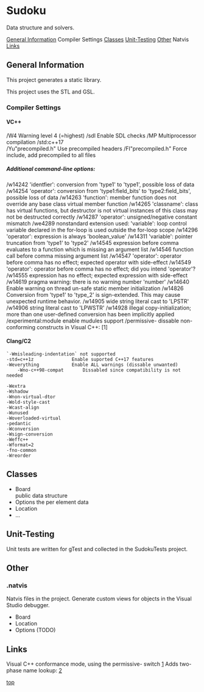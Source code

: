 ﻿<!----------------------------------------------------------------><a id="top"></a>
# Sudoku #
<!---------------------------------------------------------------->
<!-- Group > Package(this) > Component -->
<!-- Description -->
Data structure and solvers.

<!-- TOC -->
[General Information](#general)
	Compiler Settings
[Classes](#elements)
	<!-- win_app -->
[Unit-Testing](#test)
[Other](#other)
	Natvis
[Links](#link)

<!----------------------------------------------------------------><a id="general"></a>
## General Information ##
<!---------------------------------------------------------------->
<!-- Usage -->
This project generates a static library.

<!-- Compilation -->
<!-- libraries -->
This project uses the STL and GSL.

<!---------------------------------------------------------------->
### Compiler Settings ###

#### VC++ ####
/W4				Warning level 4 (=highest)
/sdl			Enable SDL checks
/MP				Multiprocessor compilation
/std:c++17		
/Yu"precompiled.h"	Use precompiled headers
/FI"precompiled.h"	Force include, add precompiled to all files
##### Additional command-line options: #####
/w14242			'identfier': conversion from 'type1' to 'type1', possible loss of data
/w14254			'operator': conversion from 'type1:field_bits' to 'type2:field_bits', possible loss of data
/w14263			'function': member function does not override any base class virtual member function
/w14265			'classname': class has virtual functions, but destructor is not virtual instances of this class may not be destructed correctly
/w14287			'operator': unsigned/negative constant mismatch
/we4289			nonstandard extension used: 'variable': loop control variable declared in the for-loop is used outside the for-loop scope
/w14296			'operator': expression is always 'boolean_value'
/w14311			'variable': pointer truncation from 'type1' to 'type2'
/w14545			expression before comma evaluates to a function which is missing an argument list
/w14546			function call before comma missing argument list
/w14547			'operator': operator before comma has no effect; expected operator with side-effect
/w14549			'operator': operator before comma has no effect; did you intend 'operator'?
/w14555			expression has no effect; expected expression with side-effect
/w14619			pragma warning: there is no warning number 'number'
/w14640			Enable warning on thread un-safe static member initialization
/w14826			Conversion from 'type1' to 'type_2' is sign-extended. This may cause unexpected runtime behavior.
/w14905			wide string literal cast to 'LPSTR'
/w14906			string literal cast to 'LPWSTR'
/w14928			illegal copy-initialization; more than one user-defined conversion has been implicitly applied
/experimental:module	enable mudules support
/permissive-	dissable non-conforming constructs in Visual C++: [1]


#### Clang/C2 ####
```
`-Wmisleading-indentation` not supported
-std=c++1z				Enable suported C++17 features
-Weverything			Enable ALL warnings (dissable unwanted)
	-Wno-c++98-compat		Dissabled since compatibility is not needed

-Wextra
-Wshadow
-Wnon-virtual-dtor
-Wold-style-cast
-Wcast-align
-Wunused
-Woverloaded-virtual
-pedantic
-Wconversion
-Wsign-conversion
-Weffc++
-Wformat=2
-fno-common
-Wreorder
 ```




<!----------------------------------------------------------------><a id="elements"></a>
## Classes ##
<!---------------------------------------------------------------->
- Board  
	public data structure
- Options
	the per element data
- Location
- ...

<!----------------------------------------------------------------><a id="test"></a>
## Unit-Testing ##
<!---------------------------------------------------------------->
Unit tests are written for gTest and collected in the SudokuTests project.


<!----------------------------------------------------------------><a id="other"></a>
## Other ##
<!---------------------------------------------------------------->
### .natvis ###
<!---------------------------------------------------------------->
Natvis files in the project.
Generate custom views for objects in the Visual Studio debugger.
- Board
- Location
- Options (TODO)

<!---------------------------------------------------------------->


<!----------------------------------------------------------------><a id="link"></a>
## Links ##
<!---------------------------------------------------------------->
Visual C++ conformance mode, using the permissive- switch
	[1](https://blogs.msdn.microsoft.com/vcblog/2016/11/16/permissive-switch/)
	Adds two-phase name lookup:
		[2](https://blogs.msdn.microsoft.com/vcblog/2017/09/11/two-phase-name-lookup-support-comes-to-msvc/)


[top](#top)
